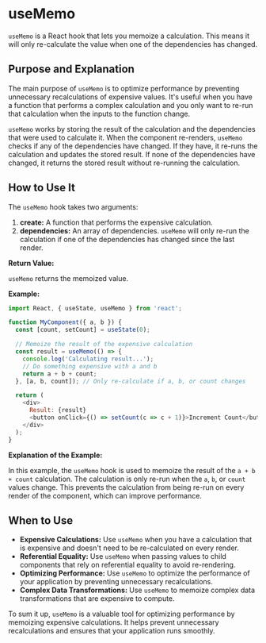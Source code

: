 # useMemo

`useMemo` is a React hook that lets you memoize a calculation. This means it will only re-calculate the value when one of the dependencies has changed.

## Purpose and Explanation

The main purpose of `useMemo` is to optimize performance by preventing unnecessary recalculations of expensive values. It's useful when you have a function that performs a complex calculation and you only want to re-run that calculation when the inputs to the function change.

`useMemo` works by storing the result of the calculation and the dependencies that were used to calculate it. When the component re-renders, `useMemo` checks if any of the dependencies have changed. If they have, it re-runs the calculation and updates the stored result. If none of the dependencies have changed, it returns the stored result without re-running the calculation.

## How to Use It

The `useMemo` hook takes two arguments:

1.  **create:** A function that performs the expensive calculation.
2.  **dependencies:** An array of dependencies. `useMemo` will only re-run the calculation if one of the dependencies has changed since the last render.

**Return Value:**

`useMemo` returns the memoized value.

**Example:**

```javascript
import React, { useState, useMemo } from 'react';

function MyComponent({ a, b }) {
  const [count, setCount] = useState(0);

  // Memoize the result of the expensive calculation
  const result = useMemo(() => {
    console.log('Calculating result...');
    // Do something expensive with a and b
    return a + b + count;
  }, [a, b, count]); // Only re-calculate if a, b, or count changes

  return (
    <div>
      Result: {result}
      <button onClick={() => setCount(c => c + 1)}>Increment Count</button>
    </div>
  );
}
```

**Explanation of the Example:**

In this example, the `useMemo` hook is used to memoize the result of the `a + b + count` calculation. The calculation is only re-run when the `a`, `b`, or `count` values change. This prevents the calculation from being re-run on every render of the component, which can improve performance.

## When to Use

*   **Expensive Calculations:** Use `useMemo` when you have a calculation that is expensive and doesn't need to be re-calculated on every render.
*   **Referential Equality:** Use `useMemo` when passing values to child components that rely on referential equality to avoid re-rendering.
*   **Optimizing Performance:** Use `useMemo` to optimize the performance of your application by preventing unnecessary recalculations.
*   **Complex Data Transformations:** Use `useMemo` to memoize complex data transformations that are expensive to compute.

To sum it up, `useMemo` is a valuable tool for optimizing performance by memoizing expensive calculations. It helps prevent unnecessary recalculations and ensures that your application runs smoothly.
